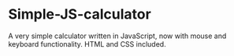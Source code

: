 # Simple-JS-calculator
A very simple calculator written in JavaScript, now with mouse and keyboard functionality. HTML and CSS included.
